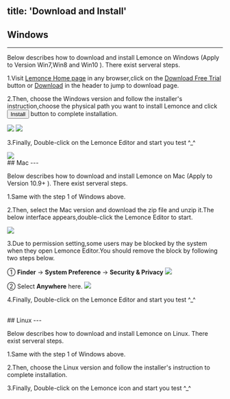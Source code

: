 title: 'Download and Install'
---
## Windows
---

Below describes how to download and install Lemonce on Windows (Apply to Version Win7,Win8 and Win10 ). There exist serveral steps.

1.Visit [Lemonce Home page](/index.html) in any browser,click on the <a class="btn-teal" href="https://license.lemonce.com:8082/#/download">Download Free Trial</a> button or <a class="btn-black" href="https://license.lemonce.com:8082/#/download">Download</a> in the header to jump to download page. 

2.Then, choose the Windows version and follow the installer's instruction,choose the physical path you want to install Lemonce and click <button>Install</button> button to complete installation.

<img src="/images/setup/download-windows-01.png">
<img src="/images/setup/download-windows-02.png">

3.Finally, Double-click on the Lemonce Editor and start you test ^_^

<img src="/images/setup/download-windows-03.png">

<br/>
## Mac
---

Below describes how to download and install Lemonce on Mac (Apply to Version 10.9+ ). There exist serveral steps.

1.Same with the step 1 of Windows above.

2.Then, select the Mac version and download the zip file and unzip it.The below interface appears,double-click the Lemonce Editor to start.

<img class="box-shadow" src="/images/setup/download-mac-01.png">

3.Due to permission setting,some users may be blocked by the system when they open Lemonce Editor.You should remove the block by following two steps below.

① **Finder** → **System Preference** → **Security & Privacy**
<img class="box-shadow" src="/images/setup/download-mac-02.png">

② Select **Anywhere** here.
<img class="box-shadow" src="/images/setup/download-mac-03.png">

4.Finally, Double-click on the Lemonce Editor and start you test ^_^

<br/>
## Linux
---

Below describes how to download and install Lemonce on Linux. There exist serveral steps.

1.Same with the step 1 of Windows above.

2.Then, choose the Linux version and follow the installer's instruction to complete installation.

3.Finally, Double-click on the Lemonce icon and start you test ^_^